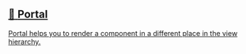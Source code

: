 ## [📄️<!-- --> <!-- -->Portal](/react-native-teleport/pr-preview/pr-25/docs/guides/portal.md)

[Portal helps you to render a component in a different place in the view hierarchy.](/react-native-teleport/pr-preview/pr-25/docs/guides/portal.md)
